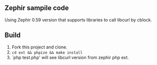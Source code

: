 Zephir sampile code
-----------------------------
Using Zephir 0.59 version that supports libraries to call libcurl by cblock.

Build
-----------------------------

1. Fork this project and clone.
2. `cd ext && phpize && make install`
3. `php test.php' will see libcurl version from zephir php ext.


